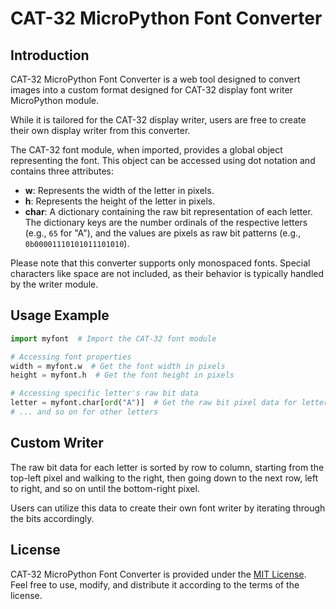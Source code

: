 # CAT-32 MicroPython Font Converter

## Introduction

CAT-32 MicroPython Font Converter is a web tool designed to convert images into a custom format designed for CAT-32 display font writer MicroPython module.

While it is tailored for the CAT-32 display writer, users are free to create their own display writer from this converter.

The CAT-32 font module, when imported, provides a global object representing the font. This object can be accessed using dot notation and contains three attributes:

+ **w**: Represents the width of the letter in pixels.
+ **h**: Represents the height of the letter in pixels.
+ **char**: A dictionary containing the raw bit representation of each letter. The dictionary keys are the number ordinals of the respective letters (e.g., `65` for "A"), and the values are pixels as raw bit patterns (e.g., `0b00001110101011101010`).

Please note that this converter supports only monospaced fonts. Special characters like space are not included, as their behavior is typically handled by the writer module.

## Usage Example

```python
import myfont  # Import the CAT-32 font module

# Accessing font properties
width = myfont.w  # Get the font width in pixels
height = myfont.h  # Get the font height in pixels

# Accessing specific letter's raw bit data
letter = myfont.char[ord("A")]  # Get the raw bit pixel data for letter "A", e.g., 0b00001110101011101010...
# ... and so on for other letters
```

## Custom Writer

The raw bit data for each letter is sorted by row to column, starting from the top-left pixel and walking to the right, then going down to the next row, left to right, and so on until the bottom-right pixel.

Users can utilize this data to create their own font writer by iterating through the bits accordingly.

## License

CAT-32 MicroPython Font Converter is provided under the [MIT License](https://spdx.org/licenses/MIT.html). Feel free to use, modify, and distribute it according to the terms of the license.